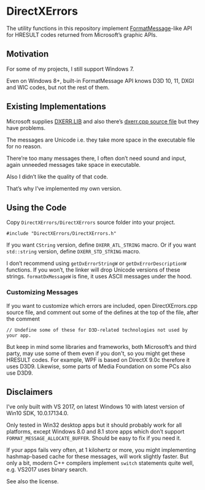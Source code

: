 # DirectXErrorsThe utility functions in this repository implement [FormatMessage](https://docs.microsoft.com/en-us/windows/desktop/api/winbase/nf-winbase-formatmessage)-like API for HRESULT codes returned from Microsoft’s graphic APIs.## MotivationFor some of my projects, I still support Windows 7.Even on Windows 8+, built-in FormatMessage API knows D3D 10, 11, DXGI and WIC codes, but not the rest of them.## Existing ImplementationsMicrosoft supplies [DXERR.LIB](https://blogs.msdn.microsoft.com/chuckw/2012/04/24/wheres-dxerr-lib/) and also there’s [dxerr.cpp source file](https://github.com/Microsoft/DXUT/blob/master/Core/dxerr.cpp) but they have problems.The messages are Unicode i.e. they take more space in the executable file for no reason.There’re too many messages there, I often don’t need sound and input, again unneeded messages take space in executable.Also I didn’t like the quality of that code.That’s why I’ve implemented my own version.## Using the CodeCopy `DirectXErrors/DirectXErrors` source folder into your project.    #include "DirectXErrors/DirectXErrors.h"If you want `CString` version, define `DXERR_ATL_STRING` macro. Or if you want `std::string` version, define `DXERR_STD_STRING` macro.I don’t recommend using `getDxErrorStringW` or `getDxErrorDescriptionW` functions. If you won’t, the linker will drop Unicode versions of these strings. `formatDxMessageW` is fine, it uses ASCII messages under the hood.### Customizing MessagesIf you want to customize which errors are included, open DirectXErrors.cpp source file, and comment out some of the defines at the top of the file, after the comment     // Undefine some of these for D3D-related technologies not used by your app.But keep in mind some libraries and frameworks, both Microsoft’s and third party, may use some of them even if you don't, so you might get these HRESULT codes. For example, WPF is based on DirectX 9.0c therefore it uses D3D9. Likewise, some parts of Media Foundation on some PCs also use D3D9.## DisclaimersI’ve only built with VS 2017, on latest Windows 10 with latest version of Win10 SDK, 10.0.17134.0.Only tested in Win32 desktop apps but it should probably work for  all platforms, except Windows 8.0 and 8.1 store apps which don’t support `FORMAT_MESSAGE_ALLOCATE_BUFFER`. Should be easy to fix if you need it.If your apps fails very often, at 1 kilohertz or more, you might implementing hashmap-based cache for these messages, will work slightly faster. But only a bit, modern C++ compilers implement `switch` statements quite well, e.g. VS2017 uses binary search.See also the license.